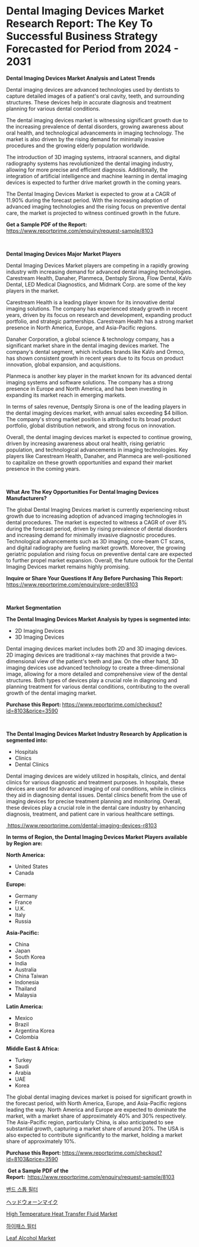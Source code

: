 <p><h1>Dental Imaging Devices Market Research Report: The Key To Successful Business Strategy Forecasted for Period from 2024 - 2031</h1></p><p><strong>Dental Imaging Devices Market Analysis and Latest Trends</strong></p>
<p><p>Dental imaging devices are advanced technologies used by dentists to capture detailed images of a patient's oral cavity, teeth, and surrounding structures. These devices help in accurate diagnosis and treatment planning for various dental conditions.</p><p>The dental imaging devices market is witnessing significant growth due to the increasing prevalence of dental disorders, growing awareness about oral health, and technological advancements in imaging technology. The market is also driven by the rising demand for minimally invasive procedures and the growing elderly population worldwide.</p><p>The introduction of 3D imaging systems, intraoral scanners, and digital radiography systems has revolutionized the dental imaging industry, allowing for more precise and efficient diagnosis. Additionally, the integration of artificial intelligence and machine learning in dental imaging devices is expected to further drive market growth in the coming years.</p><p>The Dental Imaging Devices Market is expected to grow at a CAGR of 11.90% during the forecast period. With the increasing adoption of advanced imaging technologies and the rising focus on preventive dental care, the market is projected to witness continued growth in the future.</p></p>
<p><strong>Get a Sample PDF of the Report:&nbsp;</strong> <a href="https://www.reportprime.com/enquiry/request-sample/8103">https://www.reportprime.com/enquiry/request-sample/8103</a></p>
<p>&nbsp;</p>
<p><strong>Dental Imaging Devices Major Market Players</strong></p>
<p><p>Dental Imaging Devices Market players are competing in a rapidly growing industry with increasing demand for advanced dental imaging technologies. Carestream Health, Danaher, Planmeca, Dentsply Sirona, Flow Dental, KaVo Dental, LED Medical Diagnostics, and Midmark Corp. are some of the key players in the market.</p><p>Carestream Health is a leading player known for its innovative dental imaging solutions. The company has experienced steady growth in recent years, driven by its focus on research and development, expanding product portfolio, and strategic partnerships. Carestream Health has a strong market presence in North America, Europe, and Asia-Pacific regions.</p><p>Danaher Corporation, a global science & technology company, has a significant market share in the dental imaging devices market. The company's dental segment, which includes brands like KaVo and Ormco, has shown consistent growth in recent years due to its focus on product innovation, global expansion, and acquisitions.</p><p>Planmeca is another key player in the market known for its advanced dental imaging systems and software solutions. The company has a strong presence in Europe and North America, and has been investing in expanding its market reach in emerging markets.</p><p>In terms of sales revenue, Dentsply Sirona is one of the leading players in the dental imaging devices market, with annual sales exceeding $4 billion. The company's strong market position is attributed to its broad product portfolio, global distribution network, and strong focus on innovation.</p><p>Overall, the dental imaging devices market is expected to continue growing, driven by increasing awareness about oral health, rising geriatric population, and technological advancements in imaging technologies. Key players like Carestream Health, Danaher, and Planmeca are well-positioned to capitalize on these growth opportunities and expand their market presence in the coming years.</p></p>
<p>&nbsp;</p>
<p><strong>What Are The Key Opportunities For Dental Imaging Devices Manufacturers?</strong></p>
<p><p>The global Dental Imaging Devices market is currently experiencing robust growth due to increasing adoption of advanced imaging technologies in dental procedures. The market is expected to witness a CAGR of over 8% during the forecast period, driven by rising prevalence of dental disorders and increasing demand for minimally invasive diagnostic procedures. Technological advancements such as 3D imaging, cone-beam CT scans, and digital radiography are fueling market growth. Moreover, the growing geriatric population and rising focus on preventive dental care are expected to further propel market expansion. Overall, the future outlook for the Dental Imaging Devices market remains highly promising.</p></p>
<p><strong>Inquire or Share Your Questions If Any Before Purchasing This Report:</strong> <a href="https://www.reportprime.com/enquiry/pre-order/8103">https://www.reportprime.com/enquiry/pre-order/8103</a></p>
<p>&nbsp;</p>
<p><strong>Market Segmentation</strong></p>
<p><strong>The Dental Imaging Devices Market Analysis by types is segmented into:</strong></p>
<p><ul><li>2D Imaging Devices</li><li>3D Imaging Devices</li></ul></p>
<p><p>Dental imaging devices market includes both 2D and 3D imaging devices. 2D imaging devices are traditional x-ray machines that provide a two-dimensional view of the patient's teeth and jaw. On the other hand, 3D imaging devices use advanced technology to create a three-dimensional image, allowing for a more detailed and comprehensive view of the dental structures. Both types of devices play a crucial role in diagnosing and planning treatment for various dental conditions, contributing to the overall growth of the dental imaging market.</p></p>
<p><strong>Purchase this Report:&nbsp;</strong><a href="https://www.reportprime.com/checkout?id=8103&price=3590">https://www.reportprime.com/checkout?id=8103&price=3590</a></p>
<p>&nbsp;</p>
<p><strong>The Dental Imaging Devices Market Industry Research by Application is segmented into:</strong></p>
<p><ul><li>Hospitals</li><li>Clinics</li><li>Dental Clinics</li></ul></p>
<p><p>Dental imaging devices are widely utilized in hospitals, clinics, and dental clinics for various diagnostic and treatment purposes. In hospitals, these devices are used for advanced imaging of oral conditions, while in clinics they aid in diagnosing dental issues. Dental clinics benefit from the use of imaging devices for precise treatment planning and monitoring. Overall, these devices play a crucial role in the dental care industry by enhancing diagnosis, treatment, and patient care in various healthcare settings.</p></p>
<p><a href="https://www.reportprime.com/dental-imaging-devices-r8103">&nbsp;https://www.reportprime.com/dental-imaging-devices-r8103</a></p>
<p><strong>In terms of Region, the Dental Imaging Devices Market Players available by Region are:</strong></p>
<p>
    <p> <strong> North America: </strong>
        <ul>
            <li>United States</li>
            <li>Canada</li>
        </ul>
        </p> 
    <p> <strong> Europe: </strong>
        <ul>
            <li>Germany</li>
            <li>France</li>
            <li>U.K.</li>
            <li>Italy</li>
            <li>Russia</li>
        </ul>
        </p> 
    <p> <strong> Asia-Pacific: </strong>
        <ul>
            <li>China</li>
            <li>Japan</li>
            <li>South Korea</li>
            <li>India</li>
            <li>Australia</li>
            <li>China Taiwan</li>
            <li>Indonesia</li>
            <li>Thailand</li>
            <li>Malaysia</li>
        </ul>
        </p> 
    <p> <strong> Latin America: </strong>
        <ul>
            <li>Mexico</li>
            <li>Brazil</li>
            <li>Argentina Korea</li>
            <li>Colombia</li>
        </ul>
        </p> 
    <p> <strong> Middle East & Africa: </strong>
        <ul>
            <li>Turkey</li>
            <li>Saudi</li>
            <li>Arabia</li>
            <li>UAE</li>
            <li>Korea</li>
        </ul>
    </p>
    </p>
<p><p>The global dental imaging devices market is poised for significant growth in the forecast period, with North America, Europe, and Asia-Pacific regions leading the way. North America and Europe are expected to dominate the market, with a market share of approximately 40% and 30% respectively. The Asia-Pacific region, particularly China, is also anticipated to see substantial growth, capturing a market share of around 20%. The USA is also expected to contribute significantly to the market, holding a market share of approximately 10%.</p></p>
<p><strong>Purchase this Report: </strong><a href="https://www.reportprime.com/checkout?id=8103&price=3590">https://www.reportprime.com/checkout?id=8103&price=3590</a></p>
<p>&nbsp;<strong>Get a Sample PDF of the Report:&nbsp;&nbsp;</strong><a href="https://www.reportprime.com/enquiry/request-sample/8103">https://www.reportprime.com/enquiry/request-sample/8103</a></p>
<p><strong></strong></p>
<p><p><a href="https://github.com/TimmyMann6767/Market-Research-Report-List-1/blob/main/934626534565.md">밴드 스톱 필터</a></p><p><a href="https://github.com/AriMuller2009/Market-Research-Report-List-1/blob/main/716483632240.md">ヘッドウォーンマイク</a></p><p><a href="https://www.linkedin.com/pulse/high-temperature-heat-transfer-fluid-market-size-furnishes-b8phc?trackingId=8uu8Rh%2FjGBXglk7k0doZhw%3D%3D">High Temperature Heat Transfer Fluid Market</a></p><p><a href="https://github.com/JeromeRtyau89966/Market-Research-Report-List-1/blob/main/399596634566.md">하이패스 필터</a></p><p><a href="https://www.linkedin.com/pulse/leaf-alcohol-market-furnish-information-size-share-dynamics-projections-r2ayf?trackingId=CYsjIf%2BdcifX6JjgNf%2FdDg%3D%3D">Leaf Alcohol Market</a></p></p>